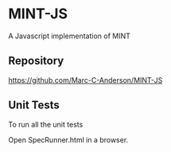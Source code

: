# MINT-JS

A Javascript implementation of MINT

## Repository

<https://github.com/Marc-C-Anderson/MINT-JS>

## Unit Tests

To run all the unit tests

Open SpecRunner.html in a browser.
